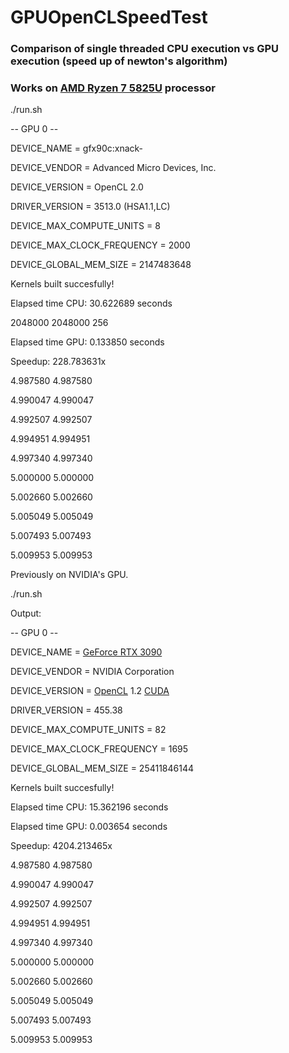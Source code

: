 # GPUOpenCLSpeedTest

### Comparison of single threaded CPU execution vs GPU execution (speed up of newton's algorithm)

### Works on [AMD Ryzen 7 5825U](https://www.amd.com/en/products/apu/amd-ryzen-7-5825u) processor

./run.sh

  -- GPU 0 --
  
  DEVICE_NAME = gfx90c:xnack-
  
  DEVICE_VENDOR = Advanced Micro Devices, Inc.
  
  DEVICE_VERSION = OpenCL 2.0 
  
  DRIVER_VERSION = 3513.0 (HSA1.1,LC)
  
  DEVICE_MAX_COMPUTE_UNITS = 8
  
  DEVICE_MAX_CLOCK_FREQUENCY = 2000
  
  DEVICE_GLOBAL_MEM_SIZE = 2147483648
  
Kernels built succesfully!

Elapsed time CPU: 30.622689 seconds

2048000 2048000 256

Elapsed time GPU: 0.133850 seconds

Speedup: 228.783631x


4.987580 4.987580

4.990047 4.990047

4.992507 4.992507

4.994951 4.994951

4.997340 4.997340

5.000000 5.000000

5.002660 5.002660

5.005049 5.005049

5.007493 5.007493

5.009953 5.009953

Previously on NVIDIA's GPU.

./run.sh

Output:

  -- GPU 0 --
  
  DEVICE_NAME = [GeForce RTX 3090](https://www.nvidia.com/en-us/geforce/graphics-cards/30-series/rtx-3090/)
  
  DEVICE_VENDOR = NVIDIA Corporation
  
  DEVICE_VERSION = [OpenCL](https://www.khronos.org/registry/OpenCL/) 1.2 [CUDA](https://developer.nvidia.com/cuda-zone)
  
  DRIVER_VERSION = 455.38
  
  DEVICE_MAX_COMPUTE_UNITS = 82
  
  DEVICE_MAX_CLOCK_FREQUENCY = 1695
  
  DEVICE_GLOBAL_MEM_SIZE = 25411846144
  
Kernels built succesfully!

Elapsed time CPU: 15.362196 seconds

Elapsed time GPU: 0.003654 seconds

Speedup: 4204.213465x


4.987580 4.987580

4.990047 4.990047

4.992507 4.992507

4.994951 4.994951

4.997340 4.997340

5.000000 5.000000

5.002660 5.002660

5.005049 5.005049

5.007493 5.007493

5.009953 5.009953
